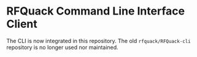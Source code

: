 # RFQuack Command Line Interface Client

The CLI is now integrated in this repository. The old `rfquack/RFQuack-cli` repository is no longer used nor maintained.
